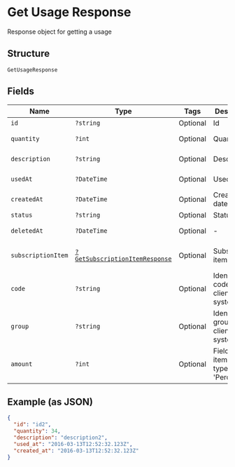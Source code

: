 
# Get Usage Response

Response object for getting a usage

## Structure

`GetUsageResponse`

## Fields

| Name | Type | Tags | Description | Getter | Setter |
|  --- | --- | --- | --- | --- | --- |
| `id` | `?string` | Optional | Id | getId(): ?string | setId(?string id): void |
| `quantity` | `?int` | Optional | Quantity | getQuantity(): ?int | setQuantity(?int quantity): void |
| `description` | `?string` | Optional | Description | getDescription(): ?string | setDescription(?string description): void |
| `usedAt` | `?DateTime` | Optional | Used at | getUsedAt(): ?\DateTime | setUsedAt(?\DateTime usedAt): void |
| `createdAt` | `?DateTime` | Optional | Creation date | getCreatedAt(): ?\DateTime | setCreatedAt(?\DateTime createdAt): void |
| `status` | `?string` | Optional | Status | getStatus(): ?string | setStatus(?string status): void |
| `deletedAt` | `?DateTime` | Optional | - | getDeletedAt(): ?\DateTime | setDeletedAt(?\DateTime deletedAt): void |
| `subscriptionItem` | [`?GetSubscriptionItemResponse`](../../doc/models/get-subscription-item-response.md) | Optional | Subscription item | getSubscriptionItem(): ?GetSubscriptionItemResponse | setSubscriptionItem(?GetSubscriptionItemResponse subscriptionItem): void |
| `code` | `?string` | Optional | Identification code in the client system | getCode(): ?string | setCode(?string code): void |
| `group` | `?string` | Optional | Identification group in the client system | getGroup(): ?string | setGroup(?string group): void |
| `amount` | `?int` | Optional | Field used in item scheme type 'Percent' | getAmount(): ?int | setAmount(?int amount): void |

## Example (as JSON)

```json
{
  "id": "id2",
  "quantity": 34,
  "description": "description2",
  "used_at": "2016-03-13T12:52:32.123Z",
  "created_at": "2016-03-13T12:52:32.123Z"
}
```

